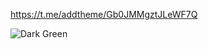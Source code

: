 https://t.me/addtheme/Gb0JMMgztJLeWF7Q

![Dark Green](https://github.com/user-attachments/assets/bac18579-9af8-409a-9d9e-1890f2c7db1d)
